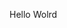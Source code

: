 Hello Wolrd




















































































































































































































































































































































































































































































































































































































































































































































































































































































































































































































































































































































































































































































































































































































































































































































































































































































































































































































































































































































































































































































































































































































































































































































































































































































































































































































































































































































































































































































































































































































































































































































































































































































































































































































































































































































































































































































































































































































































































































































































































































































































































































































































































































































































































































































































































































































































































































































































































































































































































































































































































































































































































































































































































































































































































































































































































































































































































































































































































